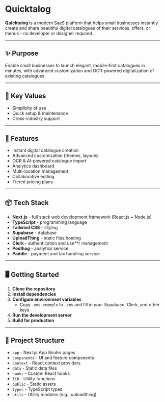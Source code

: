 # Quicktalog

**Quicktalog** is a modern SaaS platform that helps small businesses instantly create and share beautiful digital catalogues of their services, offers, or menus - no developer or designer required.

---

## ✨ Purpose

Enable small businesses to launch elegant, mobile-first catalogues in minutes, with advanced customization and OCR-powered digitalization of existing catalogues.

---

## 💎 Key Values

- Simplicity of use
- Quick setup & maintenance
- Cross-industry support

---

## 🚀 Features

- Instant digital catalogue creation
- Advanced customization (themes, layouts)
- OCR & AI-powered catalogue import
- Analytics dashboard
- Multi-location management
- Collaborative editing
- Tiered pricing plans

---

## 📦 Tech Stack

- **Next.js** - full stack web development framework (React.js + Node.js)
- **TypeScript** - programming language
- **Tailwind CSS** - styling
- **Supabase** - database
- **UploadThing** - static files hosting
- **Clerk** - authentication and use\*\*r management
- **Posthog** - analytics service
- **Paddle** - payment and tax handling service

---

## 🖥️ Getting Started

1. **Clone the repository**
2. **Install dependencies**
3. **Configure environment variables**
   - Copy `.env.example` to `.env` and fill in your Supabase, Clerk, and other keys
4. **Run the development server**
5. **Build for production**

---

## 📁 Project Structure

- `app` - Next.js App Router pages
- `components` - UI and feature components
- `context` - React context providers
- `data` - Static data files
- `hooks` - Custom React hooks
- `lib` - Utility functions
- `public` - Static assets
- `types` - TypeScript types
- `utils` - Utility modules (e.g., uploadthing)
